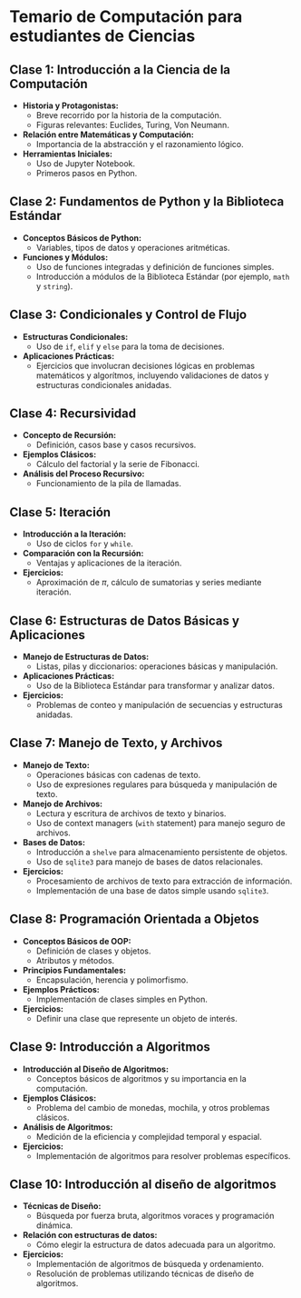 # Temario de Computación para estudiantes de Ciencias

## Clase 1: Introducción a la Ciencia de la Computación

- **Historia y Protagonistas:**
  - Breve recorrido por la historia de la computación.
  - Figuras relevantes: Euclides, Turing, Von Neumann.
- **Relación entre Matemáticas y Computación:**
  - Importancia de la abstracción y el razonamiento lógico.
- **Herramientas Iniciales:**
  - Uso de Jupyter Notebook.
  - Primeros pasos en Python.

## Clase 2: Fundamentos de Python y la Biblioteca Estándar

- **Conceptos Básicos de Python:**
  - Variables, tipos de datos y operaciones aritméticas.
- **Funciones y Módulos:**
  - Uso de funciones integradas y definición de funciones simples.
  - Introducción a módulos de la Biblioteca Estándar (por ejemplo, `math` y `string`).

## Clase 3: Condicionales y Control de Flujo

- **Estructuras Condicionales:**
  - Uso de `if`, `elif` y `else` para la toma de decisiones.
- **Aplicaciones Prácticas:**
  - Ejercicios que involucran decisiones lógicas en problemas matemáticos y algorítmos, incluyendo validaciones de datos y estructuras condicionales anidadas.

## Clase 4: Recursividad

- **Concepto de Recursión:**
  - Definición, casos base y casos recursivos.
- **Ejemplos Clásicos:**
  - Cálculo del factorial y la serie de Fibonacci.
- **Análisis del Proceso Recursivo:**
  - Funcionamiento de la pila de llamadas.

## Clase 5: Iteración

- **Introducción a la Iteración:**
  - Uso de ciclos `for` y `while`.
- **Comparación con la Recursión:**
  - Ventajas y aplicaciones de la iteración.
- **Ejercicios:**
  - Aproximación de $\pi$, cálculo de sumatorias y series mediante iteración.

## Clase 6: Estructuras de Datos Básicas y Aplicaciones

- **Manejo de Estructuras de Datos:**
  - Listas, pilas y diccionarios: operaciones básicas y manipulación.
- **Aplicaciones Prácticas:**
  - Uso de la Biblioteca Estándar para transformar y analizar datos.
- **Ejercicios:**
  - Problemas de conteo y manipulación de secuencias y estructuras anidadas.

## Clase 7: Manejo de Texto, y Archivos

- **Manejo de Texto:**
  - Operaciones básicas con cadenas de texto.
  - Uso de expresiones regulares para búsqueda y manipulación de texto.
- **Manejo de Archivos:**
  - Lectura y escritura de archivos de texto y binarios.
  - Uso de context managers (`with` statement) para manejo seguro de archivos.
- **Bases de Datos:**
  - Introducción a `shelve` para almacenamiento persistente de objetos.
  - Uso de `sqlite3` para manejo de bases de datos relacionales.
- **Ejercicios:**
  - Procesamiento de archivos de texto para extracción de información.
  - Implementación de una base de datos simple usando `sqlite3`.

## Clase 8: Programación Orientada a Objetos

- **Conceptos Básicos de OOP:**
  - Definición de clases y objetos.
  - Atributos y métodos.
- **Principios Fundamentales:**
  - Encapsulación, herencia y polimorfismo.
- **Ejemplos Prácticos:**
  - Implementación de clases simples en Python.
- **Ejercicios:**
  - Definir una clase que represente un objeto de interés.

## Clase 9: Introducción a Algoritmos

- **Introducción al Diseño de Algoritmos:**
  - Conceptos básicos de algoritmos y su importancia en la computación.
- **Ejemplos Clásicos:**
  - Problema del cambio de monedas, mochila, y otros problemas clásicos.
- **Análisis de Algoritmos:**
  - Medición de la eficiencia y complejidad temporal y espacial.
- **Ejercicios:**
  - Implementación de algoritmos para resolver problemas específicos.

## Clase 10: Introducción al diseño de algoritmos

- **Técnicas de Diseño:**
  - Búsqueda por fuerza bruta, algoritmos voraces y programación dinámica.
- **Relación con estructuras de datos:**
  - Cómo elegir la estructura de datos adecuada para un algoritmo.
- **Ejercicios:**
  - Implementación de algoritmos de búsqueda y ordenamiento.
  - Resolución de problemas utilizando técnicas de diseño de algoritmos.
